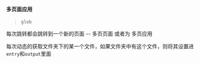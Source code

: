 #### 多页面应用

> `glob`

每次跳转都会跳转到一个新的页面 -- 多页页面 或者为 多页应用

每次动态的获取文件夹下的某一个文件，如果文件夹中有这个文件，则将其设置进`entry`和`output`里面

